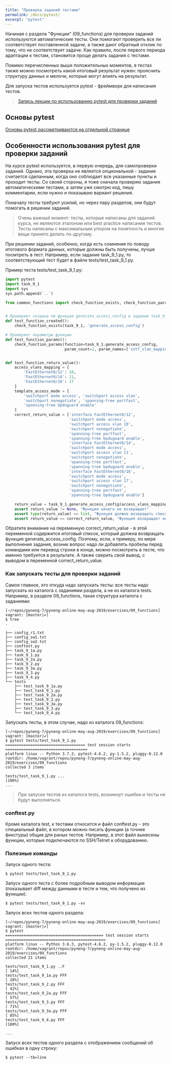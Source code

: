 ```yaml
---
title: "Проверка заданий тестами"
permalink: /docs/pytest/
excerpt: "pytest"
---
```


Начиная с раздела "Функции" (09_functions) для проверки заданий используются автоматические тесты.
Они помогают проверить все ли соответствует поставленной задаче, а также дают обратный отклик
по тому, что не соответствует задаче.
Как правило, после первого периода адаптации к тестам, становится проще делать задания с тестами.

Помимо перечисленных выше положительных моментов, в тестах также можно посмотреть какой итоговый 
результат нужен: прояснить структуру данных и мелочи, которые могут влиять на результат.

Для запуска тестов используется pytest - фреймворк для написания тестов.

> [Запись лекции по использованию pytest для проверки заданий](https://youtu.be/R8vWoJ13MFM)

## Основы pytest

[Основы pytest рассматриваются на отдельной странице](https://pyneng.github.io/docs/pytest-basics/)

## Особенности использования pytest для проверки заданий

На курсе pytest используется, в первую очередь, для самопроверки заданий.
Однако, эта проверка не является опциональной - задание считается сделанным,
когда оно соблюдает все указанные пункты и проходит тесты.
Со своей стороны, я тоже сначала проверяю задания автоматическими тестами,
а затем уже смотрю код, пишу комментарии, если нужно и показываю вариант решения.

Поначалу тесты требуют усилий, но через пару разделов, они будут помогать в решении заданий.

> Очень важный момент: тесты, которые написаны для заданий курса, не являются 
> эталоном или best practice написания тестов. Тесты написаны с максимальным
> упором на понятность и многие вещи принято делать по-другому.

При решении заданий, особенно, когда есть сомнения по поводу итогового формата данных,
которые должны быть получены, лучше посмтреть в тест.
Например, если задание task_9_1.py, то соответствующий тест будет в файле 
tests/test_task_9_1.py.

Пример теста tests/test_task_9_1.py:

```python
import pytest
import task_9_1
import sys
sys.path.append('..')

from common_functions import check_function_exists, check_function_params


# Проверяет создана ли функция generate_access_config в задании task_9_1
def test_function_created():
    check_function_exists(task_9_1, 'generate_access_config')

# Проверяет параметры функции
def test_function_params():
    check_function_params(function=task_9_1.generate_access_config,
                          param_count=2, param_names=['intf_vlan_mapping', 'access_template'])


def test_function_return_value():
    access_vlans_mapping = {
        'FastEthernet0/12': 10,
        'FastEthernet0/14': 11,
        'FastEthernet0/16': 17
    }
    template_access_mode = [
        'switchport mode access', 'switchport access vlan',
        'switchport nonegotiate', 'spanning-tree portfast',
        'spanning-tree bpduguard enable'
    ]
    correct_return_value = ['interface FastEthernet0/12',
                            'switchport mode access',
                            'switchport access vlan 10',
                            'switchport nonegotiate',
                            'spanning-tree portfast',
                            'spanning-tree bpduguard enable',
                            'interface FastEthernet0/14',
                            'switchport mode access',
                            'switchport access vlan 11',
                            'switchport nonegotiate',
                            'spanning-tree portfast',
                            'spanning-tree bpduguard enable',
                            'interface FastEthernet0/16',
                            'switchport mode access',
                            'switchport access vlan 17',
                            'switchport nonegotiate',
                            'spanning-tree portfast',
                            'spanning-tree bpduguard enable']

    return_value = task_9_1.generate_access_config(access_vlans_mapping, template_access_mode)
    assert return_value != None, "Функция ничего не возвращает"
    assert type(return_value) == list, "Функция должна возвращать список"
    assert return_value == correct_return_value, "Функция возвращает неправильное значение"
```

Обратите внимание на переменную correct_return_value - в этой переменной содержится итоговый 
список, который должна возвращать функция generate_access_config.
Поэтому, если, к примеру, по мере выполнения задания, возник вопрос надо ли добавлять пробелы
перед командами или перевод строки в конце, можно посмотреть в тесте, что именно требуется в 
результате. А также сверить свой вывод, с выводом в переменной correct_return_value.


### Как запускать тесты для проверки заданий

Самое главное, это откуда надо запускать тесты: все тесты надо запускать из
каталога с заданиями раздела, а не из каталога tests.
Например, в разделе 09_functions, такая структура каталога с заданиями:

```
[~/repos/pyneng-7/pyneng-online-may-aug-2019/exercises/09_functions]
vagrant: [master|✔]
$ tree
.

├── config_r1.txt
├── config_sw1.txt
├── config_sw2.txt
├── conftest.py
├── task_9_1a.py
├── task_9_1.py
├── task_9_2a.py
├── task_9_2.py
├── task_9_3a.py
├── task_9_3.py
├── task_9_4.py
└── tests
    ├── test_task_9_1a.py
    ├── test_task_9_1.py
    ├── test_task_9_2a.py
    ├── test_task_9_2.py
    ├── test_task_9_3a.py
    ├── test_task_9_3.py
    └── test_task_9_4.py
```

Запускать тесты, в этом случае, надо из каталога 09_functions:

```
[~/repos/pyneng-7/pyneng-online-may-aug-2019/exercises/09_functions]
vagrant: [master|✔]
$ pytest tests/test_task_9_1.py
=================================== test session starts ====================================
platform linux -- Python 3.7.3, pytest-4.6.2, py-1.5.2, pluggy-0.12.0
rootdir: /home/vagrant/repos/pyneng-7/pyneng-online-may-aug-2019/exercises/09_functions
collected 3 items

tests/test_task_9_1.py ...                                                           [100%]
...
```

> При запуске тестов из каталога tests, возникнут ошибки и тесты не будут выполняться.

### conftest.py

Кроме каталога test, к тестами относится и файл conftest.py - это специальный файл,
в котором можно писать функции (а точнее фикстуры) общие для раных тестов.
Например, в этот файл вынесены функции, которые подключаются по SSH/Telnet к оборудованию.

### Полезные команды

Запуск одного теста:

```
$ pytest tests/test_task_9_1.py
```

Запуск одного теста с более подробным выводом информации (показывает diff между данными в тесте и тем, что получено из функции):

```
$ pytest tests/test_task_9_1.py -vv
```

Запуск всех тестов одного раздела:

```
[~/repos/pyneng-7/pyneng-online-may-aug-2019/exercises/09_functions]
vagrant: [master|✔]
$ pytest
=========================================== test session starts ============================================
platform linux -- Python 3.6.3, pytest-4.6.2, py-1.5.2, pluggy-0.12.0
rootdir: /home/vagrant/repos/pyneng-7/pyneng-online-may-aug-2019/exercises/09_functions
collected 21 items

tests/test_task_9_1.py ..F                                                                           [ 14%]
tests/test_task_9_1a.py FFF                                                                          [ 28%]
tests/test_task_9_2.py FFF                                                                           [ 42%]
tests/test_task_9_2a.py FFF                                                                          [ 57%]
tests/test_task_9_3.py FFF                                                                           [ 71%]
tests/test_task_9_3a.py FFF                                                                          [ 85%]
tests/test_task_9_4.py FFF                                                                           [100%]

...
```

Запуск всех тестов одного раздела с отображением сообщений об ошибках в одну строку:

```
$ pytest --tb=line
```
